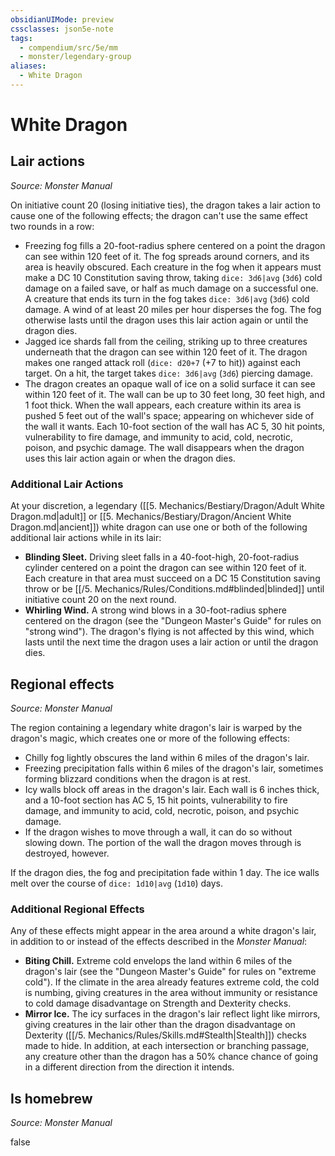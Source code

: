 ```yaml
---
obsidianUIMode: preview
cssclasses: json5e-note
tags:
  - compendium/src/5e/mm
  - monster/legendary-group
aliases:
  - White Dragon
---
```

# White Dragon

## Lair actions
_Source: Monster Manual_

On initiative count 20 (losing initiative ties), the dragon takes a lair action to cause one of the following effects; the dragon can't use the same effect two rounds in a row:

- Freezing fog fills a 20-foot-radius sphere centered on a point the dragon can see within 120 feet of it. The fog spreads around corners, and its area is heavily obscured. Each creature in the fog when it appears must make a DC 10 Constitution saving throw, taking `dice: 3d6|avg` (`3d6`) cold damage on a failed save, or half as much damage on a successful one. A creature that ends its turn in the fog takes `dice: 3d6|avg` (`3d6`) cold damage. A wind of at least 20 miles per hour disperses the fog. The fog otherwise lasts until the dragon uses this lair action again or until the dragon dies.  
- Jagged ice shards fall from the ceiling, striking up to three creatures underneath that the dragon can see within 120 feet of it. The dragon makes one ranged attack roll (`dice: d20+7` (+7 to hit)) against each target. On a hit, the target takes `dice: 3d6|avg` (`3d6`) piercing damage.  
- The dragon creates an opaque wall of ice on a solid surface it can see within 120 feet of it. The wall can be up to 30 feet long, 30 feet high, and 1 foot thick. When the wall appears, each creature within its area is pushed 5 feet out of the wall's space; appearing on whichever side of the wall it wants. Each 10-foot section of the wall has AC 5, 30 hit points, vulnerability to fire damage, and immunity to acid, cold, necrotic, poison, and psychic damage. The wall disappears when the dragon uses this lair action again or when the dragon dies.  

### Additional Lair Actions

At your discretion, a legendary ([[5. Mechanics/Bestiary/Dragon/Adult White Dragon.md|adult]] or [[5. Mechanics/Bestiary/Dragon/Ancient White Dragon.md|ancient]]) white dragon can use one or both of the following additional lair actions while in its lair:

- **Blinding Sleet.** Driving sleet falls in a 40-foot-high, 20-foot-radius cylinder centered on a point the dragon can see within 120 feet of it. Each creature in that area must succeed on a DC 15 Constitution saving throw or be [[/5. Mechanics/Rules/Conditions.md#blinded|blinded]] until initiative count 20 on the next round.  
- **Whirling Wind.** A strong wind blows in a 30-foot-radius sphere centered on the dragon (see the "Dungeon Master's Guide" for rules on "strong wind"). The dragon's flying is not affected by this wind, which lasts until the next time the dragon uses a lair action or until the dragon dies.  

## Regional effects
_Source: Monster Manual_

The region containing a legendary white dragon's lair is warped by the dragon's magic, which creates one or more of the following effects:

- Chilly fog lightly obscures the land within 6 miles of the dragon's lair.  
- Freezing precipitation falls within 6 miles of the dragon's lair, sometimes forming blizzard conditions when the dragon is at rest.  
- Icy walls block off areas in the dragon's lair. Each wall is 6 inches thick, and a 10-foot section has AC 5, 15 hit points, vulnerability to fire damage, and immunity to acid, cold, necrotic, poison, and psychic damage.  
- If the dragon wishes to move through a wall, it can do so without slowing down. The portion of the wall the dragon moves through is destroyed, however.  

If the dragon dies, the fog and precipitation fade within 1 day. The ice walls melt over the course of `dice: 1d10|avg` (`1d10`) days.

### Additional Regional Effects

Any of these effects might appear in the area around a white dragon's lair, in addition to or instead of the effects described in the *Monster Manual*:

- **Biting Chill.** Extreme cold envelops the land within 6 miles of the dragon's lair (see the "Dungeon Master's Guide" for rules on "extreme cold"). If the climate in the area already features extreme cold, the cold is numbing, giving creatures in the area without immunity or resistance to cold damage disadvantage on Strength and Dexterity checks.  
- **Mirror Ice.** The icy surfaces in the dragon's lair reflect light like mirrors, giving creatures in the lair other than the dragon disadvantage on Dexterity ([[/5. Mechanics/Rules/Skills.md#Stealth|Stealth]]) checks made to hide. In addition, at each intersection or branching passage, any creature other than the dragon has a 50% chance chance of going in a different direction from the direction it intends.  

## Is homebrew
_Source: Monster Manual_

false
